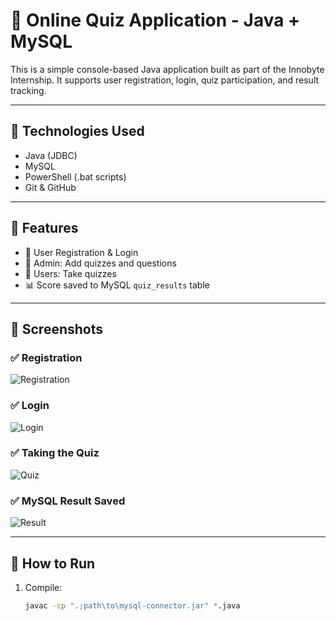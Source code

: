 # 🧠 Online Quiz Application - Java + MySQL

This is a simple console-based Java application built as part of the Innobyte Internship. It supports user registration, login, quiz participation, and result tracking.

---

## 🔧 Technologies Used
- Java (JDBC)
- MySQL
- PowerShell (.bat scripts)
- Git & GitHub

---

## 🎯 Features
- 👤 User Registration & Login
- 📝 Admin: Add quizzes and questions
- 🧪 Users: Take quizzes
- 📊 Score saved to MySQL `quiz_results` table

---

## 📸 Screenshots

### ✅ Registration
![Registration](docs/register_success.png)

### ✅ Login
![Login](docs/login_success.png)

### ✅ Taking the Quiz
![Quiz](docs/quiz_taken.png)

### ✅ MySQL Result Saved
![Result](docs/result_saved.png)

---

## 🏁 How to Run

1. Compile:
   ```bash
   javac -cp ".;path\to\mysql-connector.jar" *.java
